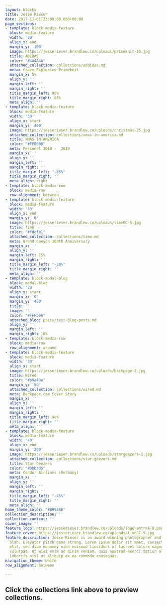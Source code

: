 ```yaml
---
layout: blocks
title: Jesse Rieser
date: 2017-11-01T23:00:00.000+00:00
page_sections:
- template: block-media-feature
  block: media-feature
  width: '20'
  align_x: end
  margin_y: '100'
  image: https://jesserieser.brandlew.co/uploads/primeknit-10.jpg
  title: ADIDAS
  color: "#4A4A4A"
  attached_collection: collections/addidas.md
  meta: Crazy Explosive Primeknit
  margin_x: 5%
  align_y: ''
  margin_left: ''
  margin_right: ''
  title_margin_left: 90%
  title_margin_right: 85%
  meta_align: ''
- template: block-media-feature
  block: media-feature
  width: '30'
  align_x: start
  margin_y: '400'
  image: https://jesserieser.brandlew.co/uploads/christmas-25.jpg
  attached_collection: collections/xmas-in-america.md
  title: XMAS IN AMERICA
  color: "#FF0000"
  meta: Personal 2010 -  2019
  margin_x: ''
  align_y: ''
  margin_left: ''
  margin_right: ''
  title_margin_left: "-85%"
  title_margin_right: ''
  meta_align: right
- template: block-media-row
  block: media-row
  row_alignment: between
- template: block-media-feature
  block: media-feature
  width: '33'
  align_x: end
  margin_y: '0'
  image: https://jesserieser.brandlew.co/uploads/timeGC-5.jpg
  title: Time
  color: "#fdcfb1"
  attached_collection: collections/time.md
  meta: Grand Canyon 100th Anniversary 
  margin_x: ''
  align_y: ''
  margin_left: 15%
  margin_right: ''
  title_margin_left: "-20%"
  title_margin_right: ''
  meta_align: ''
- template: block-modal-blog
  block: modal-blog
  width: '20'
  align_x: start
  margin_x: '0'
  margin_y: '400'
  title: ''
  image: ''
  color: "#FFF59A"
  attached_blog: posts/test-blog-posts.md
  align_y: ''
  margin_left: ''
  margin_right: 10%
- template: block-media-row
  block: media-row
  row_alignment: around
- template: block-media-feature
  block: media-feature
  width: '30'
  align_x: start
  image: https://jesserieser.brandlew.co/uploads/backpage-2.jpg
  title: Wired
  color: "#b9a49e"
  margin_y: '50'
  attached_collection: collections/wired.md
  meta: Backpage.com Cover Story
  margin_x: ''
  align_y: ''
  margin_left: ''
  margin_right: ''
  title_margin_left: 90%
  title_margin_right: ''
  meta_align: ''
- template: block-media-feature
  block: media-feature
  width: '40'
  align_x: end
  margin_y: '300'
  image: https://jesserieser.brandlew.co/uploads/stargeezers-1.jpg
  attached_collection: collections/star-geezers.md
  title: Star Geezers
  color: "#9bbad5"
  meta: Condor Airlines (Germany)
  margin_x: ''
  align_y: ''
  margin_left: ''
  margin_right: ''
  title_margin_left: "-45%"
  title_margin_right: ''
  meta_align: ''
home_theme_color: "#B99E8E"
collection_description: ''
collection_content: ''
cover_image: ''
feature_logo: https://jesserieser.brandlew.co/uploads/logo-amtrak-8.png
feature_cover: https://jesserieser.brandlew.co/uploads/timeGC-5.jpg
feature_description: Jesse Rieser is an award winning photographer and blah blah blah
  blah. Elevator pitch game strong. Lorem ipsum dolor sit amet, consectetuer adipiscing
  elit, sed diam nonummy nibh euismod tincidunt ut laoreet dolore magna aliquam erat
  volutpat. Ut wisi enim ad minim veniam, quis nostrud exerci tation ullamcorper suscipit
  lobortis nisl ut aliquip ex ea commodo consequat.
navigation_theme: white
row_alignment: between

---
```

## Click the collections link above to preview collections.